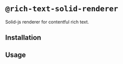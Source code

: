 
# `@rich-text-solid-renderer`

Solid-js renderer for contentful rich text.

## Installation
## Usage


